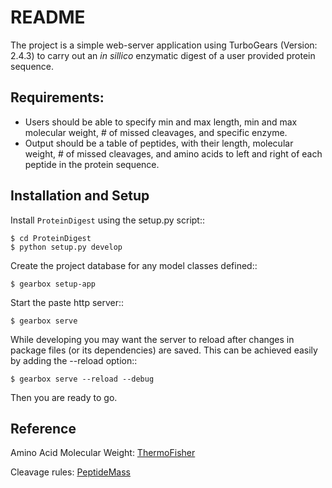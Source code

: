 # README

The project is a simple web-server application using TurboGears (Version: 2.4.3) to carry out an *in sillico* enzymatic digest of a user provided protein sequence.

## Requirements:

- Users should be able to specify min and max length, min and max molecular weight, # of missed cleavages, and specific enzyme.
- Output should be a table of peptides, with their length, molecular weight, # of missed cleavages, and amino acids to left and right of each peptide in the protein sequence.

## Installation and Setup

Install `ProteinDigest` using the setup.py script::

    $ cd ProteinDigest
    $ python setup.py develop

Create the project database for any model classes defined::

    $ gearbox setup-app

Start the paste http server::

    $ gearbox serve

While developing you may want the server to reload after changes in package files (or its dependencies) are saved. This can be achieved easily by adding the --reload option::

    $ gearbox serve --reload --debug

Then you are ready to go.

## Reference

Amino Acid Molecular Weight: [ThermoFisher](https://www.thermofisher.com/us/en/home/references/ambion-tech-support/rna-tools-and-calculators/proteins-and-amino-acids.html)

Cleavage rules: [PeptideMass](https://web.expasy.org/peptide_mass/peptide-mass-doc.html#table1)